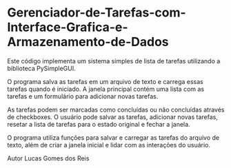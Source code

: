 # Gerenciador-de-Tarefas-com-Interface-Grafica-e-Armazenamento-de-Dados
Este código implementa um sistema simples de lista de tarefas utilizando a biblioteca PySimpleGUI.

O programa salva as tarefas em um arquivo de texto e carrega essas tarefas quando é iniciado. A janela principal contém uma lista com as tarefas e um formulário para adicionar novas tarefas.

As tarefas podem ser marcadas como concluídas ou não concluídas através de checkboxes. O usuário pode salvar as tarefas, adicionar novas tarefas, resetar a lista de tarefas para o estado original e fechar a janela.

O programa utiliza funções para salvar e carregar as tarefas do arquivo de texto, além de criar a janela inicial e lidar com as interações do usuário.

Autor
Lucas Gomes dos Reis
